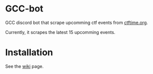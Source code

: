 # GCC-bot

GCC discord bot that scrape upcomming ctf events from [ctftime.org](https://ctftime.org/event/list/upcoming).

Currently, it scrapes the latest 15 upcomming events.

# Installation

See the [wiki](https://github.com/JeanS-github/GCC-bot/wiki) page.
